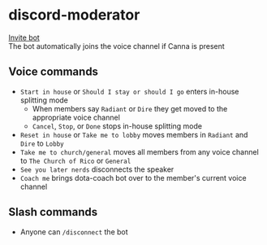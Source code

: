 # discord-moderator

[Invite bot](https://discord.com/api/oauth2/authorize?client_id=1062766623578148945&permissions=8&scope=bot)  
The bot automatically joins the voice channel if Canna is present

## Voice commands

- `Start in house` or `Should I stay or should I go` enters in-house splitting mode
  - When members say `Radiant` or `Dire` they get moved to the appropriate voice channel
  - `Cancel`, `Stop`, or `Done` stops in-house splitting mode
- `Reset in house` or `Take me to lobby` moves members in `Radiant` and `Dire` to `Lobby`
- `Take me to church/general` moves all members from any voice channel to `The Church of Rico` or `General`
- `See you later nerds` disconnects the speaker
- `Coach me` brings dota-coach bot over to the member's current voice channel

## Slash commands

- Anyone can `/disconnect` the bot
